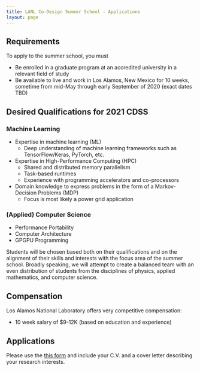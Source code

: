 ```yaml
---
title: LANL Co-Design Summer School - Applications
layout: page
---
```


## Requirements

To apply to the summer school, you must

- Be enrolled in a graduate program at an accredited university in a relevant field of study
- Be available to live and work in Los Alamos, New Mexico for 10 weeks, sometime from mid-May through early September of 2020 (exact dates TBD)

## Desired Qualifications for 2021 CDSS

### Machine Learning
 - Expertise in machine learning (ML)
   - Deep understanding of machine learning frameworks such as TensorFlow/Keras, PyTorch, etc.
 - Expertise in High-Performance Computing (HPC)
   - Shared and distributed memory parallelism
   - Task-based runtimes
   - Experience with programming accelerators and co-processors
 - Domain knowledge to express problems in the form of a Markov-Decision Problems (MDP)
   - Focus is most likely a power grid application

### (Applied) Computer Science

* Performance Portability
* Computer Architecture
* GPGPU Programming

Students will be chosen based both on their qualifications and on the alignment of their skills and interests with the focus area of the summer school.  Broadly speaking, we will attempt to create a balanced team with an even distribution of students from the disciplines of physics, applied mathematics, and computer science.

## Compensation

Los Alamos National Laboratory offers very competitive compensation:

* 10 week salary of $9-12K (based on education and experience)

## Applications

Please use the [this form](https://docs.google.com/forms/d/e/1FAIpQLScRms45IMB43gY9odoSgshoTzIe4jZsQCqJBolsZ87IU3aY9Q/viewform) and include your C.V. and a cover letter describing your research interests.
